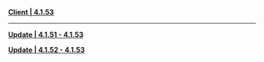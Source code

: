 **[Client | 4.1.53](https://cnbetadownload.yuanshen.com/client_app/download/beta_pc/20231019125803_oicIqfkf897Ucrqq/YuanShen_4.1.53_beta.zip)**

---

**[Update | 4.1.51 - 4.1.53](https://cnbetadownload.yuanshen.com/client_app/beta_update/private/hk4e_cn/57/game_4.1.51_4.1.53_hdiff_tHBbSvP7grkTQzDR.zip)**

**[Update | 4.1.52 - 4.1.53](https://cnbetadownload.yuanshen.com/client_app/beta_update/private/hk4e_cn/57/game_4.1.52_4.1.53_hdiff_L0GTlahnmyW6MXiF.zip)**
